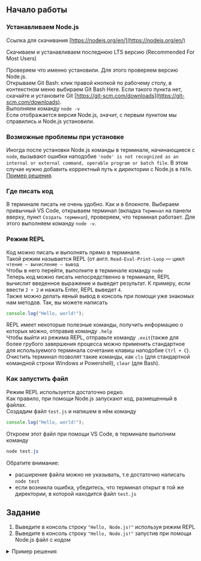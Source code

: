## Начало работы

### Устанавливаем Node.js
Ссылка для скачивания [https://nodejs.org/en/](https://nodejs.org/en/)

Скачиваем и устанавливаем последнюю LTS версию (Recommended For Most Users)

Проверяем что именно установили. Для этого проверяем версию Node.js.  
Открываем Git Bash: клик правой кнопкой по рабочему столу, в контекстном меню выбираем Git Bash Here. Если такого пункта нет, скачайте и установите Git [https://git-scm.com/downloads](https://git-scm.com/downloads).  
Выполняем команду `node -v`  
Если отображается версия Node.js, значит, с первым пунктом мы справились и Node.js установили.

### Возможные проблемы при установке
Иногда после установки Node.js команды в терминале, начинающиеся с `node`, вызывают ошибки наподобие `'node' is not recognized as an internal or external command, operable program or batch file`. В этом случае нужно добавить корректный путь к директории с Node.js в `PATH`.  [Пример решения](https://love2dev.com/blog/node-is-not-recognized-as-an-internal-or-external-command/).

### Где писать код
В терминале писать не очень удобно. Как и в блокноте. Выбираем привычный VS Code, открываем терминал (вкладка `Терминал` на панели вверху, пункт `Создать терминал`), проверяем, что терминал работает. Для этого выполняем команду `node -v`.

### Режим REPL
Код можно писать и выполнять прямо в терминале.  
Такой режим называется REPL (от англ. `Read-Eval-Print-Loop` — цикл `чтение — вычисление — вывод`  
Чтобы в него перейти, выполните в терминале команду `node`    
Теперь код можно писать непосредственно в терминале, REPL вычислит введенное выражение и выведет результат. К примеру, если ввести `2 + 2` и нажать Enter, REPL выведет `4`.  
Также можно делать явный вывод в консоль при помощи уже знакомых нам методов. Так, вы можете написать  
```js
console.log("Hello, world!");
```  
REPL имеет некоторые полезные команды, получить информацию о которых можно, отправив команду `.help`  
Чтобы выйти из режима REPL, отправьте команду `.exit`(также для более грубого завершения процесса можно применить стандартное для используемого терминала сочетание клавиш наподобие `Ctrl + C`).  
Очистить терминал позволят такие команды, как `cls` (для стандартной командной строки Windows и Powershell), `clear` (для Bash).

### Как запустить файл
Режим REPL используется достаточно редко.  
Как правило, при помощи Node.js запускают код, размещенный в файлах.  
Создадим файл `test.js` и напишем в нём команду  
```js
console.log("Hello, world!");
```  
Откроем этот файл при помощи VS Code, в терминале выполним команду  
```powershell
node test.js
```  
Обратите внимание:
- расширение файла можно не указывать, т.е достаточно написать `node test`
- если возникла ошибка, убедитесь, что терминал открыт в той же директории, в которой находится файл `test.js`

## Задание
1) Выведите в консоль строку `"Hello, Node.js!"` используя режим REPL
2) Выведите в консоль строку `"Hello, Node.js!"` запустив при помощи Node.js файл с кодом

<details>
<summary>Пример решения</summary>

```js
console.log("Hello, Node.js!");
```
</details>